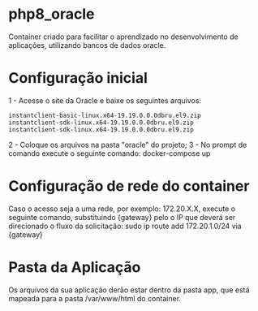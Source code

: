# php8_oracle
Container criado para facilitar o aprendizado no desenvolvimento de aplicações, utilizando bancos de dados oracle.

# Configuração inicial
  1 - Acesse o site da Oracle e baixe os seguintes arquivos:

    instantclient-basic-linux.x64-19.19.0.0.0dbru.el9.zip
    instantclient-sdk-linux.x64-19.19.0.0.0dbru.el9.zip
    instantclient-sdk-linux.x64-19.19.0.0.0dbru.el9.zip

  2 - Coloque os arquivos na pasta "oracle" do projeto;
  3 - No prompt de comando execute o seguinte comando:
    docker-compose up

# Configuração de rede do container
  Caso o acesso seja a uma rede, por exemplo: 172.20.X.X, execute o seguinte comando, substituindo {gateway} pelo o IP que deverá ser direcionado o fluxo da solicitação:
    sudo ip route add 172.20.1.0/24 via {gateway}

# Pasta da Aplicação
  Os arquivos da sua aplicação derão estar dentro da pasta app, que está mapeada para a pasta /var/www/html do container.
